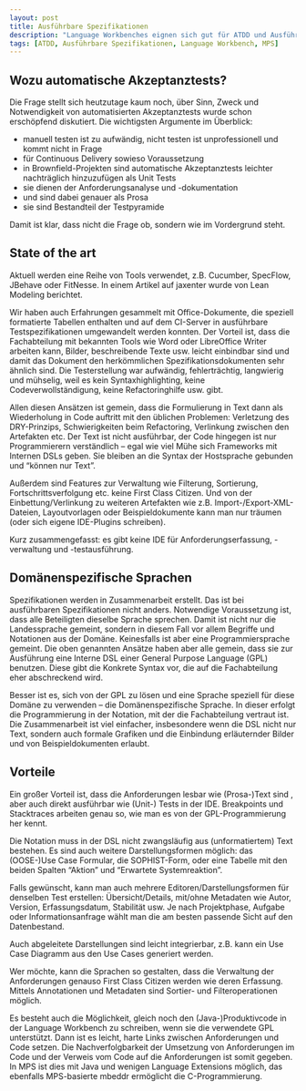 ```yaml
---
layout: post
title: Ausführbare Spezifikationen
description: "Language Workbenches eignen sich gut für ATDD und Ausführbare Spezifikationen."
tags: [ATDD, Ausführbare Spezifikationen, Language Workbench, MPS]
---
```


Wozu automatische Akzeptanztests?
---------------------------------

Die Frage stellt sich heutzutage kaum noch, über Sinn, Zweck und Notwendigkeit von automatisierten Akzeptanztests wurde schon erschöpfend diskutiert. Die wichtigsten Argumente im Überblick:

* manuell testen ist zu aufwändig, nicht testen ist unprofessionell und kommt nicht in Frage
* für Continuous Delivery sowieso Voraussetzung
* in Brownfield-Projekten sind automatische Akzeptanztests leichter nachträglich hinzuzufügen als Unit Tests
* sie dienen der Anforderungsanalyse und -dokumentation
* und sind dabei genauer als Prosa
* sie sind Bestandteil der Testpyramide

Damit ist klar, dass nicht die Frage ob, sondern wie im Vordergrund steht.

State of the art
----------------

Aktuell werden eine Reihe von Tools verwendet, z.B. Cucumber, SpecFlow, JBehave oder FitNesse.  In einem Artikel auf jaxenter wurde von Lean Modeling berichtet.

Wir haben auch Erfahrungen gesammelt mit Office-Dokumente, die speziell formatierte Tabellen enthalten und auf dem CI-Server in ausführbare Testspezifikationen umgewandelt werden konnten. Der Vorteil ist, dass die Fachabteilung mit bekannten Tools wie Word oder LibreOffice Writer arbeiten kann, Bilder, beschreibende Texte usw. leicht einbindbar sind und damit das Dokument den herkömmlichen Spezifikationsdokumenten sehr ähnlich sind. Die Testerstellung war aufwändig, fehlerträchtig, langwierig und mühselig, weil es kein Syntaxhighlighting, keine Codeverwollständigung, keine Refactoringhilfe usw. gibt.

Allen diesen Ansätzen ist gemein, dass die Formulierung in Text dann als Wiederholung in Code auftritt mit den üblichen Problemen: Verletzung des DRY-Prinzips, Schwierigkeiten beim Refactoring, Verlinkung zwischen den Artefakten etc. Der Text ist nicht ausführbar, der Code hingegen ist nur Programmierern verständlich – egal wie viel Mühe sich Frameworks mit Internen DSLs geben. Sie bleiben an die Syntax der Hostsprache gebunden und “können nur Text”.

Außerdem sind Features zur Verwaltung wie Filterung, Sortierung, Fortschrittsverfolgung etc. keine First Class Citizen. Und von der Einbettung/Verlinkung zu weiteren Artefakten wie z.B. Import-/Export-XML-Dateien, Layoutvorlagen oder Beispieldokumente kann man nur träumen (oder sich eigene IDE-Plugins schreiben).

Kurz zusammengefasst: es gibt keine IDE für Anforderungserfassung, -verwaltung und -testausführung.

Domänenspezifische Sprachen
---------------------------

Spezifikationen werden in Zusammenarbeit erstellt. Das ist bei ausführbaren Spezifikationen nicht anders. Notwendige Voraussetzung ist, dass alle Beteiligten dieselbe Sprache sprechen. Damit ist nicht nur die Landessprache gemeint, sondern in diesem Fall vor allem Begriffe und Notationen aus der Domäne. Keinesfalls ist aber eine Programmiersprache gemeint. Die oben genannten Ansätze haben aber alle gemein, dass sie zur Ausführung eine Interne DSL einer General Purpose Language (GPL) benutzen. Diese gibt die Konkrete Syntax vor, die auf die Fachabteilung eher abschreckend wird.

Besser ist es, sich von der GPL zu lösen und eine Sprache speziell für diese Domäne zu verwenden – die Domänenspezifische Sprache. In dieser erfolgt die Programmierung in der Notation, mit der die Fachabteilung vertraut ist. Die Zusammenarbeit ist viel einfacher, insbesondere wenn die DSL nicht nur Text, sondern auch formale Grafiken und die Einbindung erläuternder Bilder und von Beispieldokumenten erlaubt.

Vorteile
--------

Ein großer Vorteil ist, dass die Anforderungen lesbar wie (Prosa-)Text sind , aber auch direkt ausführbar wie (Unit-) Tests in der IDE. Breakpoints und Stacktraces arbeiten genau so, wie man es von der GPL-Programmierung her kennt.

Die Notation muss in der DSL nicht zwangsläufig aus (unformatiertem) Text bestehen. Es sind auch weitere Darstellungsformen möglich: das (OOSE-)Use Case Formular, die SOPHIST-Form, oder eine Tabelle mit den beiden Spalten “Aktion” und “Erwartete Systemreaktion”.

Falls gewünscht, kann man auch mehrere Editoren/Darstellungsformen für denselben Test erstellen: Übersicht/Details, mit/ohne Metadaten wie Autor, Version, Erfassungsdatum, Stabilität usw. Je nach Projektphase, Aufgabe oder Informationsanfrage wählt man die am besten passende Sicht auf den Datenbestand.

Auch abgeleitete Darstellungen sind leicht integrierbar, z.B. kann ein Use Case Diagramm aus den Use Cases generiert werden.

Wer möchte, kann die Sprachen so gestalten, dass die Verwaltung der Anforderungen genauso First Class Citizen werden wie deren Erfassung. Mittels Annotationen und Metadaten sind Sortier- und Filteroperationen möglich.

Es besteht auch die Möglichkeit, gleich noch den (Java-)Produktivcode in der Language Workbench zu schreiben, wenn sie die verwendete GPL unterstützt. Dann ist es leicht, harte Links zwischen Anforderungen und Code setzen. Die Nachverfolgbarkeit der Umsetzung von Anforderungen im Code und der Verweis vom Code auf die Anforderungen ist somit gegeben. In MPS ist dies mit Java und wenigen Language Extensions möglich, das ebenfalls MPS-basierte mbeddr ermöglicht die C-Programmierung.
